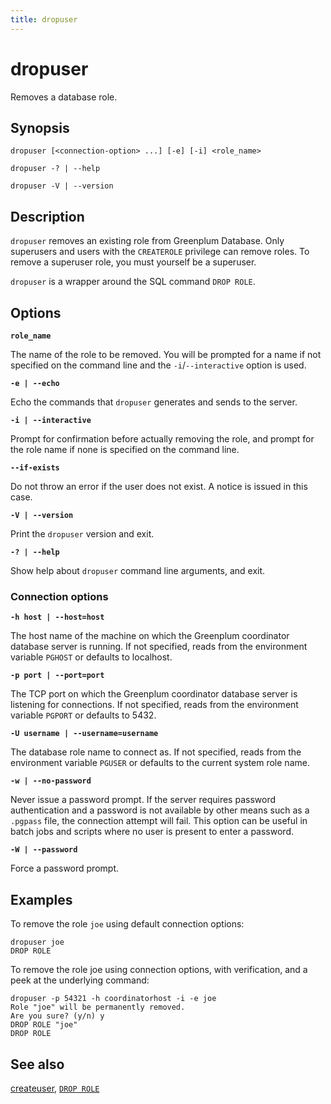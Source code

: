 ```yaml
---
title: dropuser
---
```


# dropuser

Removes a database role.

## Synopsis

```shell
dropuser [<connection-option> ...] [-e] [-i] <role_name>

dropuser -? | --help 

dropuser -V | --version
```

## Description

`dropuser` removes an existing role from Greenplum Database. Only superusers and users with the `CREATEROLE` privilege can remove roles. To remove a superuser role, you must yourself be a superuser.

`dropuser` is a wrapper around the SQL command `DROP ROLE`.

## Options

**`role_name`**

The name of the role to be removed. You will be prompted for a name if not specified on the command line and the `-i`/`--interactive` option is used.

**`-e | --echo`**

Echo the commands that `dropuser` generates and sends to the server.

**`-i | --interactive`**

Prompt for confirmation before actually removing the role, and prompt for the role name if none is specified on the command line.

**`--if-exists`**

Do not throw an error if the user does not exist. A notice is issued in this case.

**`-V | --version`**

Print the `dropuser` version and exit.

**`-? | --help`**

Show help about `dropuser` command line arguments, and exit.

### Connection options

**`-h host | --host=host`**

The host name of the machine on which the Greenplum coordinator database server is running. If not specified, reads from the environment variable `PGHOST` or defaults to localhost.

**`-p port | --port=port`**

The TCP port on which the Greenplum coordinator database server is listening for connections. If not specified, reads from the environment variable `PGPORT` or defaults to 5432.

**`-U username | --username=username`**

The database role name to connect as. If not specified, reads from the environment variable `PGUSER` or defaults to the current system role name.

**`-w | --no-password`**

Never issue a password prompt. If the server requires password authentication and a password is not available by other means such as a `.pgpass` file, the connection attempt will fail. This option can be useful in batch jobs and scripts where no user is present to enter a password.

**`-W | --password`**

Force a password prompt.

## Examples

To remove the role `joe` using default connection options:

```shell
dropuser joe
DROP ROLE
```

To remove the role joe using connection options, with verification, and a peek at the underlying command:

```shell
dropuser -p 54321 -h coordinatorhost -i -e joe
Role "joe" will be permanently removed.
Are you sure? (y/n) y
DROP ROLE "joe"
DROP ROLE
```

## See also

[createuser](/docs/system-utilities/createuser.md), [`DROP ROLE`](/docs/sql-stmts/sql-stmt-drop-role.md)
